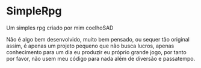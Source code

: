 # SimpleRpg
Um simples rpg criado por mim coelhoSAD

Não é algo bem desenvolvido, muito bem pensado, ou sequer tão original assim, é apenas um projeto pequeno que não busca lucros, apenas conhecimento para um dia eu produzir eu próprio grande jogo, por tanto por favor, não usem meu código para nada além de diversão e passatempo.
